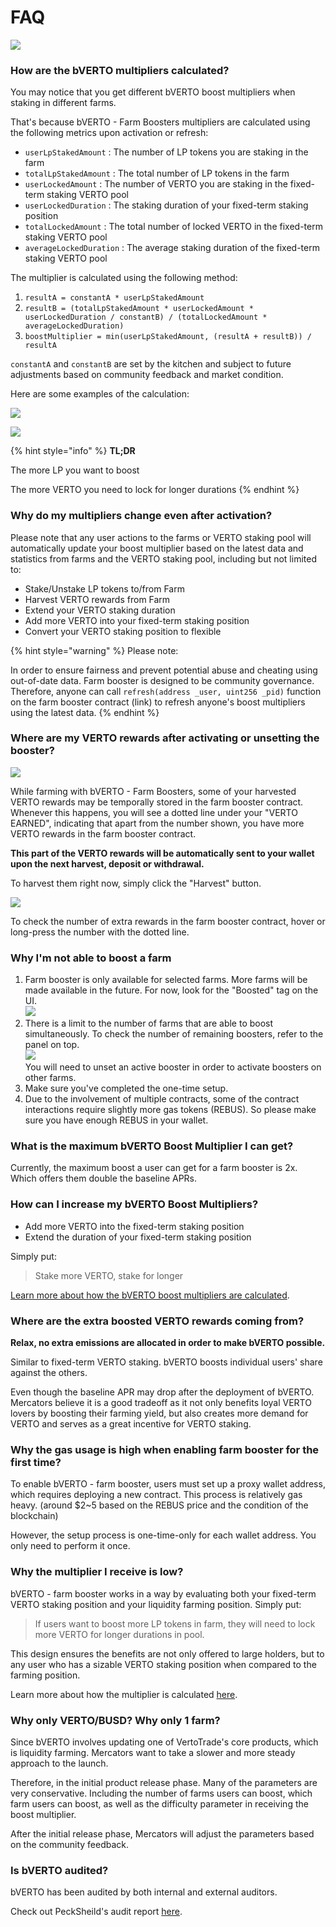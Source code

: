 # FAQ

![](../../../public/assets/how-bVERTO-FAQ.png)

### How are the bVERTO multipliers calculated?

You may notice that you get different bVERTO boost multipliers when staking in different farms.

That's because bVERTO - Farm Boosters multipliers are calculated using the following metrics upon activation or refresh:

* `userLpStakedAmount` : The number of LP tokens you are staking in the farm
* `totalLpStakedAmount` : The total number of LP tokens in the farm
* `userLockedAmount` : The number of VERTO you are staking in the fixed-term staking VERTO pool
* `userLockedDuration` : The staking duration of your fixed-term staking position
* `totalLockedAmount` : The total number of locked VERTO in the fixed-term staking VERTO pool
* `averageLockedDuration` : The average staking duration of the fixed-term staking VERTO pool

The multiplier is calculated using the following method:

1. `resultA = constantA * userLpStakedAmount`
2. `resultB = (totalLpStakedAmount * userLockedAmount * userLockedDuration / constantB) / (totalLockedAmount * averageLockedDuration)`
3. `boostMultiplier = min(userLpStakedAmount, (resultA + resultB)) / resultA`

`constantA` and `constantB` are set by the kitchen and subject to future adjustments based on community feedback and market condition.

Here are some examples of the calculation:

![](../../../public/assets/bVERTO-params.png)

![](../../../public/assets/bVERTO-cal.png)

{% hint style="info" %}
**TL;DR**

The more LP you want to boost

The more VERTO you need to lock for longer durations
{% endhint %}

### Why do my multipliers change even after activation?

Please note that any user actions to the farms or VERTO staking pool will automatically update your boost multiplier based on the latest data and statistics from farms and the VERTO staking pool, including but not limited to:

* Stake/Unstake LP tokens to/from Farm
* Harvest VERTO rewards from Farm
* Extend your VERTO staking duration
* Add more VERTO into your fixed-term staking position
* Convert your VERTO staking position to flexible

{% hint style="warning" %}
Please note:&#x20;

In order to ensure fairness and prevent potential abuse and cheating using out-of-date data. Farm booster is designed to be community governance. Therefore, anyone can call `refresh(address _user, uint256 _pid)` function on the farm booster contract (link) to refresh anyone's boost multipliers using the latest data.
{% endhint %}

### Where are my VERTO rewards after activating or unsetting the booster?

![](../../../public/assets/bVERTO-has-pending-balance.png)

While farming with bVERTO - Farm Boosters, some of your harvested VERTO rewards may be temporally stored in the farm booster contract. Whenever this happens, you will see a dotted line under your "VERTO EARNED", indicating that apart from the number shown, you have more VERTO rewards in the farm booster contract.

**This part of the VERTO rewards will be automatically sent to your wallet upon the next harvest, deposit or withdrawal.**

To harvest them right now, simply click the "Harvest" button.

![](../../../public/assets/bVERTO-has-pending-balance-tooltip.png)

To check the number of extra rewards in the farm booster contract, hover or long-press the number with the dotted line.

### Why I'm not able to boost a farm

1. Farm booster is only available for selected farms. More farms will be made available in the future. For now, look for the "Boosted" tag on the UI.\
   ![](<../../../public/assets/bVERTO-boost-tag (1).png>)
2. There is a limit to the number of farms that are able to boost simultaneously. To check the number of remaining boosters, refer to the panel on top. \
   ![](<../../../public/assets/bVERTO-farm-number-limit (1).png>)\
   You will need to unset an active booster in order to activate boosters on other farms.
3. Make sure you've completed the one-time setup.
4. Due to the involvement of multiple contracts, some of the contract interactions require slightly more gas tokens (REBUS). So please make sure you have enough REBUS in your wallet.

### What is the maximum bVERTO Boost Multiplier I can get?

Currently, the maximum boost a user can get for a farm booster is 2x. Which offers them double the baseline APRs.

### How can I increase my bVERTO Boost Multipliers?

* Add more VERTO into the fixed-term staking position
* Extend the duration of your fixed-term staking position

Simply put:

> Stake more VERTO, stake for longer

[Learn more about how the bVERTO boost multipliers are calculated](faq.md#how-are-the-bcake-multipliers-calculated).

### Where are the extra boosted VERTO rewards coming from?

**Relax, no extra emissions are allocated in order to make bVERTO possible.**

Similar to fixed-term VERTO staking. bVERTO boosts individual users' share against the others.

Even though the baseline APR may drop after the deployment of bVERTO. Mercators believe it is a good tradeoff as it not only benefits loyal VERTO lovers by boosting their farming yield, but also creates more demand for VERTO and serves as a great incentive for VERTO staking.

### Why the gas usage is high when enabling farm booster for the first time?

To enable bVERTO - farm booster, users must set up a proxy wallet address, which requires deploying a new contract. This process is relatively gas heavy. (around $2\~5 based on the REBUS price and the condition of the blockchain)

However, the setup process is one-time-only for each wallet address. You only need to perform it once.

### Why the multiplier I receive is low?&#x20;

bVERTO - farm booster works in a way by evaluating both your fixed-term VERTO staking position and your liquidity farming position. Simply put:

> If users want to boost more LP tokens in farm, they will need to lock more VERTO for longer durations in pool.

This design ensures the benefits are not only offered to large holders, but to any user who has a sizable VERTO staking position when compared to the farming position.&#x20;

Learn more about how the multiplier is calculated [here](faq.md#how-are-the-bcake-multipliers-calculated).

### Why only VERTO/BUSD? Why only 1 farm?

Since bVERTO involves updating one of VertoTrade's core products, which is liquidity farming. Mercators want to take a slower and more steady approach to the launch.&#x20;

Therefore, in the initial product release phase. Many of the parameters are very conservative. Including the number of farms users can boost, which farm users can boost, as well as the difficulty parameter in receiving the boost multiplier.

After the initial release phase, Mercators will adjust the parameters based on the community feedback.

### Is bVERTO audited?

bVERTO has been audited by both internal and external auditors.&#x20;

Check out PeckSheild's audit report [here](https://github.com/peckshield/publications/tree/master/audit\_reports/PeckShield-Audit-Report-VertoTrade-FarmBooster-v1.0.pdf).

